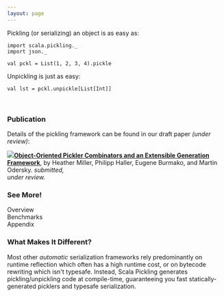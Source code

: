 ```yaml
---
layout: page
---
```


Pickling (or serializing) an object is as easy as:

    import scala.pickling._
    import json._

    val pckl = List(1, 2, 3, 4).pickle

Unpickling is just as easy:

    val lst = pckl.unpickle[List[Int]]

</br>

### Publication

Details of the pickling framework can be found in our draft paper *(under review)*:

<span class="paper">
<span class="icon-wrap"><a href="http://http://lampwww.epfl.ch/~hmiller/files/pickling.pdf"><img class="pdf-icon" src="{{ site.baseurl }}/resources/img/pdf-icon.png"/></a></span><strong><a href="{{ site.baseurl }}/resources/oopsla-pickling.pdf">Object-Oriented Pickler Combinators and an Extensible Generation Framework</a></strong>, by Heather Miller, Philipp Haller, Eugene Burmako, and Martin Odersky. <em>submitted, </br>under review.</em>
</span>

<br/>

### See More!

<!-- Handle subtypes,

    import scala.pickling._
    import json._

    class Person(name: String, age: Int)
    case class Employee(name: String, age: Int, position: String) extends Person(name, age)

    val e = Employee("Joe", 32, "Analyst")
    val pckl = e.pickle
    val e2 = pckl.unpickle[Person] // e2 has type Employee
 -->

<div id="box-wrapper">
  <div id="overview-box">
    Overview
    <a href="{{ site.baseurl }}/overview"><span></span></a>
  </div>

  <div id="benchmarks-box">
    Benchmarks
    <a href="{{ site.baseurl }}/benchmarks"><span></span></a>
  </div>

  <div id="appendix-box">
    Appendix
    <a href="{{ site.baseurl }}/appendix"><span></span></a>
  </div>
</div>

### What Makes It Different?

Most other *automatic* serialization frameworks rely predominantly on runtime
reflection which often has a high runtime cost, or on bytecode rewriting which
isn't typesafe.  Instead, Scala Pickling generates pickling/unpickling code at
compile-time, guaranteeing you fast statically-generated picklers and typesafe
serialization.
